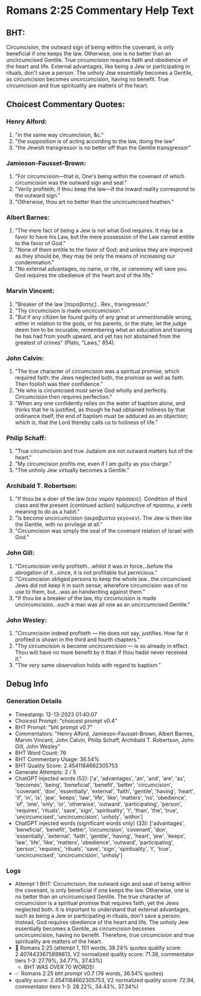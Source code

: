 # Romans 2:25 Commentary Help Text

## BHT:
Circumcision, the outward sign of being within the covenant, is only beneficial if one keeps the law. Otherwise, one is no better than an uncircumcised Gentile. True circumcision requires faith and obedience of the heart and life. External advantages, like being a Jew or participating in rituals, don't save a person. The unholy Jew essentially becomes a Gentile, as circumcision becomes uncircumcision, having no benefit. True circumcision and true spirituality are matters of the heart.

## Choicest Commentary Quotes:
### Henry Alford:
1. "in the same way circumcision, &c." 
2. "the supposition is of acting according to the law, doing the law" 
3. "the Jewish transgressor is no better off than the Gentile transgressor"

### Jamieson-Fausset-Brown:
1. "For circumcision—that is, One's being within the covenant of which circumcision was the outward sign and seal." 
2. "Verily profiteth, if thou keep the law—if the inward reality correspond to the outward sign." 
3. "Otherwise, thou art no better than the uncircumcised heathen."

### Albert Barnes:
1. "The mere fact of being a Jew is not what God requires. It may be a favor to have his Law, but the mere possession of the Law cannot entitle to the favor of God."
2. "None of them entitle to the favor of God; and unless they are improved as they should be, they may be only the means of increasing our condemnation."
3. "No external advantages, no name, or rite, or ceremony will save you. God requires the obedience of the heart and of the life."

### Marvin Vincent:
1. "Breaker of the law [παραβατης] . Rev., transgressor." 
2. "Thy circumcision is made uncircumcision." 
3. "But if any citizen be found guilty of any great or unmentionable wrong, either in relation to the gods, or his parents, or the state, let the judge deem him to be incurable, remembering what an education and training he has had from youth upward, and yet has not abstained from the greatest of crimes" (Plato, "Laws," 854).

### John Calvin:
1. "The true character of circumcision was a spiritual promise, which required faith: the Jews neglected both, the promise as well as faith. Then foolish was their confidence."
2. "He who is circumcised must serve God wholly and perfectly. Circumcision then requires perfection."
3. "When any one confidently relies on the water of baptism alone, and thinks that he is justified, as though he had obtained holiness by that ordinance itself, the end of baptism must be adduced as an objection; which is, that the Lord thereby calls us to holiness of life."

### Philip Schaff:
1. "True circumcision and true Judaism are not outward matters but of the heart."
2. "My circumcision profits me, even if I am guilty as you charge."
3. "The unholy Jew virtually becomes a Gentile."

### Archibald T. Robertson:
1. "If thou be a doer of the law (εαν νομον πρασσεις). Condition of third class and the present (continued action) subjunctive of πρασσω, a verb meaning to do as a habit."
2. "Is become uncircumcision (ακροβυστια γεγονεν). The Jew is then like the Gentile, with no privilege at all."
3. "Circumcision was simply the seal of the covenant relation of Israel with God."

### John Gill:
1. "Circumcision verily profiteth...whilst it was in force...before the abrogation of it...since, it is not profitable but pernicious." 
2. "Circumcision obliged persons to keep the whole law...the circumcised Jews did not keep it in such sense; wherefore circumcision was of no use to them, but...was an handwriting against them."
3. "If thou be a breaker of the law, thy circumcision is made uncircumcision...such a man was all one as an uncircumcised Gentile."

### John Wesley:
1. "Circumcision indeed profiteth — He does not say, justifies. How far it profited is shown in the third and fourth chapters."
2. "Thy circumcision is become uncircumcision — is so already in effect. Thou wilt have no more benefit by it than if thou hadst never received it."
3. "The very same observation holds with regard to baptism."


## Debug Info
### Generation Details
- Timestamp: 12-13-2023 01:40:07
- Choicest Prompt: "choicest prompt v0.4"
- BHT Prompt: "bht prompt v0.7"
- Commentators: "Henry Alford, Jamieson-Fausset-Brown, Albert Barnes, Marvin Vincent, John Calvin, Philip Schaff, Archibald T. Robertson, John Gill, John Wesley"
- BHT Word Count: 76
- BHT Commentary Usage: 36.54%
- BHT Quality Score: 2.4541184662305753
- Generate Attempts: 2 / 5
- ChatGPT injected words (52):
	['a', 'advantages', 'an', 'and', 'are', 'as', 'becomes', 'being', 'beneficial', 'benefit', 'better', 'circumcision', 'covenant', 'don', 'essentially', 'external', 'faith', 'gentile', 'having', 'heart', 'if', 'in', 'is', 'jew', 'keeps', 'law', 'life', 'like', 'matters', 'no', 'obedience', 'of', 'one', 'only', 'or', 'otherwise', 'outward', 'participating', 'person', 'requires', 'rituals', 'save', 'sign', 'spirituality', 't', 'than', 'the', 'true', 'uncircumcised', 'uncircumcision', 'unholy', 'within']
- ChatGPT injected words (significant words only) (33):
	['advantages', 'beneficial', 'benefit', 'better', 'circumcision', 'covenant', 'don', 'essentially', 'external', 'faith', 'gentile', 'having', 'heart', 'jew', 'keeps', 'law', 'life', 'like', 'matters', 'obedience', 'outward', 'participating', 'person', 'requires', 'rituals', 'save', 'sign', 'spirituality', 't', 'true', 'uncircumcised', 'uncircumcision', 'unholy']

### Logs
- Attempt 1 BHT: Circumcision, the outward sign and seal of being within the covenant, is only beneficial if one keeps the law. Otherwise, one is no better than an uncircumcised Gentile. The true character of circumcision is a spiritual promise that requires faith, yet the Jews neglected both. It is important to understand that external advantages, such as being a Jew or participating in rituals, don't save a person. Instead, God requires obedience of the heart and life. The unholy Jew essentially becomes a Gentile, as circumcision becomes uncircumcision, having no benefit. Therefore, true circumcision and true spirituality are matters of the heart.
- 🔄 Romans 2:25 (attempt 1, 101 words, 38.24% quotes quality score: 2.4074433675899813, V2 normalized quality score: 71.39, commentator tiers 1-3: 27.79%, 34.77%, 37.43%) 
	- BHT WAS OVER 70 WORDS!
- ✅ Romans 2:25 bht prompt v0.7 (76 words, 36.54% quotes)
- quality score: 2.4541184662305753, V2 normalized quality score: 72.94, commentator tiers 1-3: 28.22%, 34.43%, 37.34%)